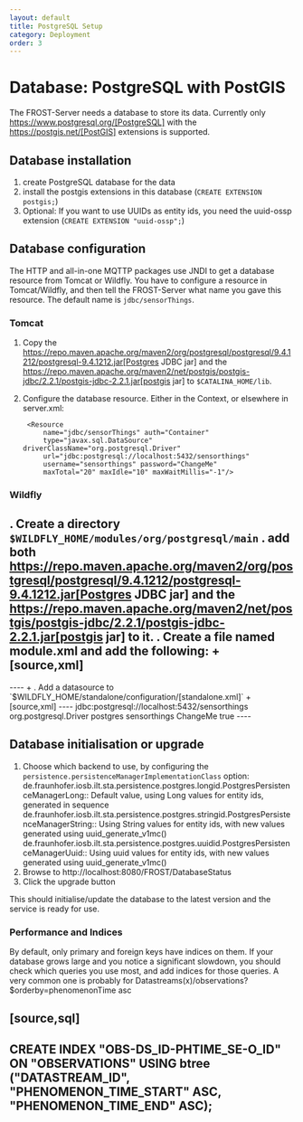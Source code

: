 ```yaml
---
layout: default
title: PostgreSQL Setup
category: Deployment
order: 3
---
```

# Database: PostgreSQL with PostGIS

The FROST-Server needs a database to store its data. Currently only https://www.postgresql.org/[PostgreSQL] with the https://postgis.net/[PostGIS] extensions is supported.

## Database installation

1. create PostgreSQL database for the data
2. install the postgis extensions in this database (`CREATE EXTENSION postgis;`)
3. Optional: If you want to use UUIDs as entity ids, you need the uuid-ossp extension (`CREATE EXTENSION "uuid-ossp";`)

## Database configuration

The HTTP and all-in-one MQTTP packages use JNDI to get a database resource from Tomcat or Wildfly. You have to configure a resource in Tomcat/Wildfly, and then tell the FROST-Server what name you gave this resource. The default name is `jdbc/sensorThings`.

### Tomcat

1. Copy the https://repo.maven.apache.org/maven2/org/postgresql/postgresql/9.4.1212/postgresql-9.4.1212.jar[Postgres JDBC jar] and the https://repo.maven.apache.org/maven2/net/postgis/postgis-jdbc/2.2.1/postgis-jdbc-2.2.1.jar[postgis jar] to `$CATALINA_HOME/lib`.
2. Configure the database resource. Either in the Context, or elsewhere in server.xml:

        <Resource
            name="jdbc/sensorThings" auth="Container"
            type="javax.sql.DataSource" driverClassName="org.postgresql.Driver"
            url="jdbc:postgresql://localhost:5432/sensorthings"
            username="sensorthings" password="ChangeMe"
            maxTotal="20" maxIdle="10" maxWaitMillis="-1"/>

### Wildfly

. Create a directory `$WILDFLY_HOME/modules/org/postgresql/main`
. add both https://repo.maven.apache.org/maven2/org/postgresql/postgresql/9.4.1212/postgresql-9.4.1212.jar[Postgres JDBC jar] and the https://repo.maven.apache.org/maven2/net/postgis/postgis-jdbc/2.2.1/postgis-jdbc-2.2.1.jar[postgis jar] to it.
. Create a file named module.xml and add the following:
+
[source,xml]
----
<?xml version="1.0" encoding="UTF-8"?>
<module xmlns="urn:jboss:module:1.0" name="org.postgresql">
  <resources>
    <resource-root path="postgresql-9.4.1212.jar"/>
    <resource-root path="postgis-jdbc-2.2.1.jar"/>
  </resources>
  <dependencies>
    <module name="javax.api"/>
    <module name="javax.transaction.api"/>
  </dependencies>
</module>
----
+
. Add a datasource to `$WILDFLY_HOME/standalone/configuration/[standalone.xml]`
+
[source,xml]
----
<subsystem xmlns="urn:jboss:domain:datasources:4.0">
  <datasources>
    <datasource jta="true" jndi-name="java:/comp/env/jdbc/sensorThings" pool-name="Sensorthings" enabled="true" use-ccm="true">
        <connection-url>jdbc:postgresql://localhost:5432/sensorthings</connection-url>
        <driver-class>org.postgresql.Driver</driver-class>
        <driver>postgres</driver>
        <security>
          <user-name>sensorthings</user-name>
          <password>ChangeMe</password>
        </security>
        <validation>
        <valid-connection-checker class-name="org.jboss.jca.adapters.jdbc.extensions.postgres.PostgreSQLValidConnectionChecker"/>
          <background-validation>true</background-validation>
          <exception-sorter class-name="org.jboss.jca.adapters.jdbc.extensions.postgres.PostgreSQLExceptionSorter"/>
        </validation>
    </datasource>
  </datasources>
</subsystem>
----

## Database initialisation or upgrade

1. Choose which backend to use, by configuring the `persistence.persistenceManagerImplementationClass` option:
  de.fraunhofer.iosb.ilt.sta.persistence.postgres.longid.PostgresPersistenceManagerLong:: Default value, using Long values for entity ids, generated in sequence
  de.fraunhofer.iosb.ilt.sta.persistence.postgres.stringid.PostgresPersistenceManagerString:: Using String values for entity ids, with new values generated using uuid_generate_v1mc()
  de.fraunhofer.iosb.ilt.sta.persistence.postgres.uuidid.PostgresPersistenceManagerUuid:: Using uuid values for entity ids, with new values generated using uuid_generate_v1mc()
2. Browse to http://localhost:8080/FROST/DatabaseStatus
3. Click the upgrade button

This should initialise/update the database to the latest version and the service is ready for use.

### Performance and Indices

By default, only primary and foreign keys have indices on them. If your database grows large
and you notice a significant slowdown, you should check which queries you use most, and
add indices for those queries. A very common one is probably for
Datastreams(x)/observations?$orderby=phenomenonTime asc

[source,sql]
----
CREATE INDEX "OBS-DS_ID-PHTIME_SE-O_ID"
  ON "OBSERVATIONS"
  USING btree
  ("DATASTREAM_ID", "PHENOMENON_TIME_START" ASC, "PHENOMENON_TIME_END" ASC);
----
